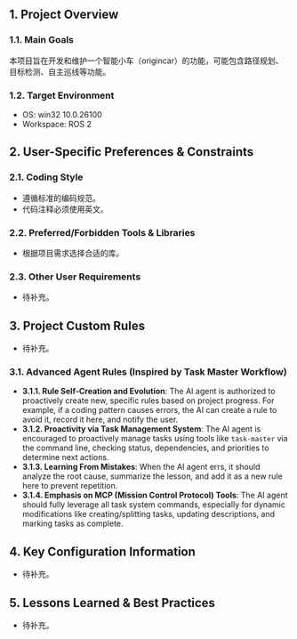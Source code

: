 ## 1. Project Overview
### 1.1. Main Goals
本项目旨在开发和维护一个智能小车（origincar）的功能，可能包含路径规划、目标检测、自主巡线等功能。

### 1.2. Target Environment
- OS: win32 10.0.26100
- Workspace: ROS 2

## 2. User-Specific Preferences & Constraints
### 2.1. Coding Style
- 遵循标准的编码规范。
- 代码注释必须使用英文。

### 2.2. Preferred/Forbidden Tools & Libraries
- 根据项目需求选择合适的库。

### 2.3. Other User Requirements
- 待补充。

## 3. Project Custom Rules
- 待补充。
### 3.1. Advanced Agent Rules (Inspired by Task Master Workflow)
- **3.1.1. Rule Self-Creation and Evolution**: The AI agent is authorized to proactively create new, specific rules based on project progress. For example, if a coding pattern causes errors, the AI can create a rule to avoid it, record it here, and notify the user.
- **3.1.2. Proactivity via Task Management System**: The AI agent is encouraged to proactively manage tasks using tools like `task-master` via the command line, checking status, dependencies, and priorities to determine next actions.
- **3.1.3. Learning From Mistakes**: When the AI agent errs, it should analyze the root cause, summarize the lesson, and add it as a new rule here to prevent repetition.
- **3.1.4. Emphasis on MCP (Mission Control Protocol) Tools**: The AI agent should fully leverage all task system commands, especially for dynamic modifications like creating/splitting tasks, updating descriptions, and marking tasks as complete.

## 4. Key Configuration Information
- 待补充。

## 5. Lessons Learned & Best Practices
- 待补充。 